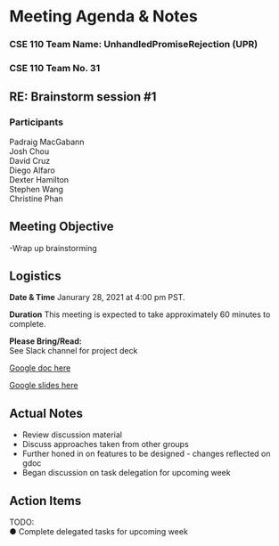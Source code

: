 # Meeting Agenda & Notes

### CSE 110 Team Name: UnhandledPromiseRejection (UPR)
### CSE 110 Team No. 31

## RE: Brainstorm session #1
### Participants

Padraig MacGabann  
Josh Chou  
David Cruz  
Diego Alfaro  
Dexter Hamilton  
Stephen Wang  
Christine Phan  
 
## Meeting Objective
-Wrap up brainstorming
 
## Logistics
**Date & Time**	Janurary 28, 2021 at 4:00 pm PST.  

**Duration**	This meeting is expected to take approximately 60 minutes to complete.  

**Please Bring/Read:**	
See Slack channel for project deck 

[Google doc here](https://docs.google.com/document/d/1aNSsUHI27K-RPi5ywqyYGqhnVBdppn7o88QrnqwZSqM/edit?usp=sharing) 

[Google slides here](https://docs.google.com/presentation/d/1W6Ni9FuhG-lg_iyppTdWuBSKlW3UBAjv7e5HSRuqqaU/edit?usp=sharing) 

## Actual Notes
- Review discussion material
- Discuss approaches taken from other groups
- Further honed in on features to be designed - changes reflected on gdoc
- Began discussion on task delegation for upcoming week


## Action Items
TODO:  
●	Complete delegated tasks for upcoming week
